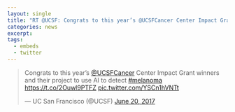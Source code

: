```yaml
---
layout: single
title: "RT @UCSF: Congrats to this year’s @UCSFCancer Center Impact Grant winners"
categories: news
excerpt:
tags:
  - embeds
  - twitter
---
```


<blockquote class="twitter-tweet" data-lang="en"><p lang="en" dir="ltr">Congrats to this year’s <a href="https://twitter.com/UCSFCancer?ref_src=twsrc%5Etfw">@UCSFCancer</a> Center Impact Grant winners and their project to use AI to detect <a href="https://twitter.com/hashtag/melanoma?src=hash&amp;ref_src=twsrc%5Etfw">#melanoma</a> <a href="https://t.co/2Ouwl9PTFZ">https://t.co/2Ouwl9PTFZ</a> <a href="https://t.co/YSCn1hVNTt">pic.twitter.com/YSCn1hVNTt</a></p>&mdash; UC San Francisco (@UCSF) <a href="https://twitter.com/UCSF/status/877250998871494658?ref_src=twsrc%5Etfw">June 20, 2017</a></blockquote>
<script async src="https://platform.twitter.com/widgets.js" charset="utf-8"></script>
